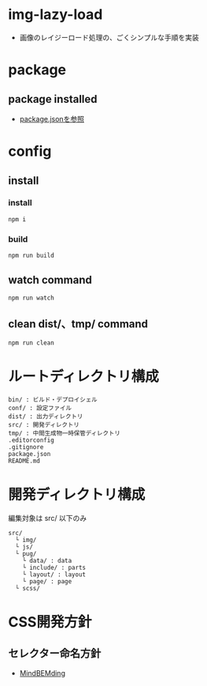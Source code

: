# img-lazy-load

- 画像のレイジーロード処理の、ごくシンプルな手順を実装

# package

## package installed

- [package.jsonを参照](package.json)

# config

## install

### install

    npm i

### build

    npm run build

## watch command

    npm run watch

## clean dist/、tmp/ command

    npm run clean


# ルートディレクトリ構成

    bin/ : ビルド・デプロイシェル
    conf/ : 設定ファイル
    dist/ : 出力ディレクトリ
    src/ : 開発ディレクトリ
    tmp/ : 中間生成物一時保管ディレクトリ
    .editorconfig
    .gitignore
    package.json
    README.md


# 開発ディレクトリ構成

編集対象は src/ 以下のみ

    src/
      └ img/
      └ js/
      └ pug/
        └ data/ : data
        └ include/ : parts
        └ layout/ : layout
        └ page/ : page
      └ scss/


# CSS開発方針

## セレクター命名方針

- [MindBEMding](https://csswizardry.com/2013/01/mindbemding-getting-your-head-round-bem-syntax/)
